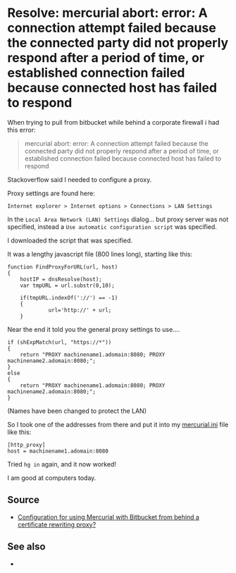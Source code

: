 ﻿# Resolve: mercurial abort: error: A connection attempt failed because the connected party did not properly respond after a period of time, or established connection failed because connected host has failed to respond

When trying to pull from bitbucket while behind a corporate firewall i had this error:

> mercurial abort: error: A connection attempt failed because the connected party did not properly respond after a period of time, or established connection failed because connected host has failed to respond

Stackoverflow said I needed to configure a proxy.

Proxy settings are found here:

	Internet explorer > Internet options > Connections > LAN Settings

In the `Local Area Network (LAN) Settings` dialog... but proxy server was not specified, instead a `Use automatic configuration script` was specified.

I downloaded the script that was specified.

It was a lengthy javascript file (800 lines long), starting like this:

	function FindProxyForURL(url, host)
	{
		hostIP = dnsResolve(host);
		var tmpURL = url.substr(0,10);

		if(tmpURL.indexOf('://') == -1)
		{
				 url='http://' + url;
		}

Near the end it told you the general proxy settings to use....

	if (shExpMatch(url, "https://*"))
	{
		return "PROXY machinename1.adomain:8080; PROXY machinename2.adomain:8080;";
	}
	else
	{
		return "PROXY machinename1.adomain:8080; PROXY machinename2.adomain:8080;";
	}

(Names have been changed to protect the LAN)

So I took one of the addresses from there and put it into my [mercurial.ini](mercurial_ini.md) file like this:

	[http_proxy]
	host = machinename1.adomain:8080

Tried `hg in` again, and it now worked!

I am good at computers today.

## Source

 * [Configuration for using Mercurial with Bitbucket from behind a certificate rewriting proxy?](http://stackoverflow.com/questions/8991608/configuration-for-using-mercurial-with-bitbucket-from-behind-a-certificate-rewri)

## See also

 * []()